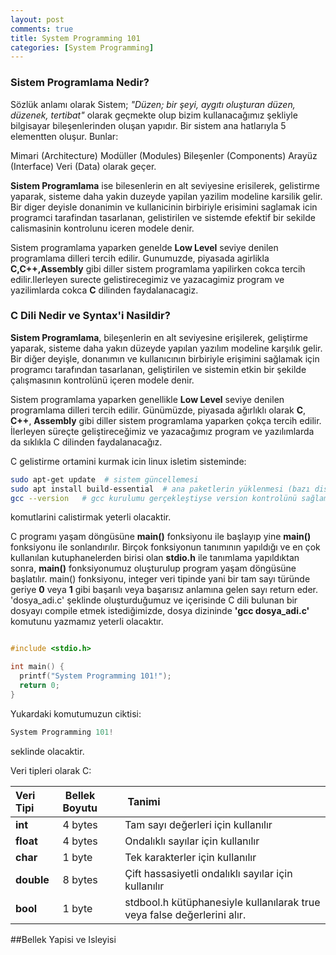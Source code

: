 ```yaml
---
layout: post
comments: true
title: System Programming 101
categories: [System Programming]
---
```


### Sistem Programlama Nedir?

Sözlük anlamı olarak Sistem; _"Düzen; bir şeyi, aygıtı oluşturan düzen, düzenek, tertibat"_ olarak geçmekte olup bizim kullanacağımız şekliyle bilgisayar bileşenlerinden oluşan yapıdır. Bir sistem ana hatlarıyla 5 elementten oluşur. Bunlar:

Mimari (Architecture)
Modüller (Modules)
Bileşenler (Components)
Arayüz (Interface)
Veri (Data)
olarak geçer.

**Sistem Programlama** ise bilesenlerin en alt seviyesine erisilerek, gelistirme yaparak, sisteme daha yakin duzeyde yapilan yazilim modeline karsilik gelir. Bir diger deyisle donanimin ve kullanicinin birbiriyle erisimini saglamak icin programci tarafindan tasarlanan, gelistirilen ve sistemde efektif bir sekilde calismasinin kontrolunu iceren modele denir.

Sistem programlama yaparken genelde **Low Level** seviye denilen programlama dilleri tercih edilir. Gunumuzde, piyasada agirlikla **C,C++,Assembly** gibi diller sistem programlama yapilirken cokca tercih edilir.Ilerleyen surecte gelistirecegimiz ve yazacagimiz program ve yazilimlarda cokca **C** dilinden faydalanacagiz.

### C Dili Nedir ve Syntax'i Nasildir?

**Sistem Programlama**, bileşenlerin en alt seviyesine erişilerek, geliştirme yaparak, sisteme daha yakın düzeyde yapılan yazılım modeline karşılık gelir. Bir diğer deyişle, donanımın ve kullanıcının birbiriyle erişimini sağlamak için programcı tarafından tasarlanan, geliştirilen ve sistemin etkin bir şekilde çalışmasının kontrolünü içeren modele denir.

Sistem programlama yaparken genellikle **Low Level** seviye denilen programlama dilleri tercih edilir. Günümüzde, piyasada ağırlıklı olarak **C**, **C++**, **Assembly** gibi diller sistem programlama yaparken çokça tercih edilir. İlerleyen süreçte geliştireceğimiz ve yazacağımız program ve yazılımlarda da sıklıkla C dilinden faydalanacağız.

C gelistirme ortamini kurmak icin linux isletim sisteminde:

```bash
sudo apt-get update  # sistem güncellemesi
sudo apt install build-essential  # ana paketlerin yüklenmesi (bazı distrolarda kurulu olarak gelebilmekte)
gcc --version   # gcc kurulumu gerçekleştiyse version kontrolünü sağlama

```

komutlarini calistirmak yeterli olacaktir.

C programı yaşam döngüsüne **main()** fonksiyonu ile başlayıp yine **main()** fonksiyonu ile sonlandırılır. Birçok fonksiyonun tanımının yapıldığı ve en çok kullanılan kutuphanelerden birisi olan **stdio.h** ile tanımlama yapıldıktan sonra, **main()** fonksiyonumuz oluşturulup program yaşam döngüsüne başlatılır. main() fonksiyonu, integer veri tipinde yani bir tam sayı türünde geriye **0** veya **1** gibi başarılı veya başarısız anlamına gelen sayı return eder. 'dosya_adi.c' şeklinde oluşturduğumuz ve içerisinde C dili bulunan bir dosyayı compile etmek istediğimizde, dosya dizininde **'gcc dosya_adi.c'** komutunu yazmamız yeterli olacaktır.

```c

#include <stdio.h>

int main() {
  printf("System Programming 101!");
  return 0;
}

```

Yukardaki komutumuzun ciktisi:

```c
System Programming 101!
```

seklinde olacaktir.

Veri tipleri olarak C:

| Veri Tipi  | &nbsp;Bellek Boyutu | &nbsp;Tanimi                                                            |
| :--------- | :------------------ | :---------------------------------------------------------------------- |
| **int**    | 4 bytes             | Tam sayı değerleri için kullanılır                                      |
| **float**  | 4 bytes             | Ondalıklı sayılar için kullanılır                                       |
| **char**   | 1 byte              | Tek karakterler için kullanılır                                         |
| **double** | 8 bytes             | Çift hassasiyetli ondalıklı sayılar için kullanılır                     |
| **bool**   | 1 byte              | stdbool.h kütüphanesiyle kullanılarak true veya false değerlerini alır. |

##Bellek Yapisi ve Isleyisi
